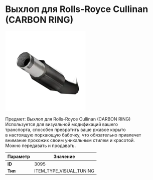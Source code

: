 # Выхлоп для Rolls-Royce Cullinan (CARBON RING)

![Item Image](../img/3095.webp?raw=true)

Предмет: Выхлоп для Rolls-Royce Cullinan (CARBON RING)<br>Используется для визуальной модификаций вашего<br>транспорта, способен превратить ваше ржавое корыто<br>в настоящую порхающую бабочку, что обязательно привлечет<br>внимание прохожих своим уникальным стилем и красотой.<br>Можно передавать и продавать.


| Параметр | Значение |
|----------|----------|
| **ID** | 3095 |
| **Тип** | ITEM_TYPE_VISUAL_TUNING |

